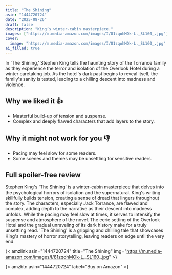 ```yaml
---
title: "The Shining"
asin: "1444720724"
date: "2025-08-26"
draft: false
description: "King’s winter-cabin masterpiece."
images: ["https://m.media-amazon.com/images/I/81zqohMOk-L._SL160_.jpg"]
cover:
  image: "https://m.media-amazon.com/images/I/81zqohMOk-L._SL160_.jpg"
ai_filled: true
---
```


In 'The Shining,' Stephen King tells the haunting story of the Torrance family
as they experience the terror and isolation of the Overlook Hotel during a
winter caretaking job. As the hotel's dark past begins to reveal itself, the
family's sanity is tested, leading to a chilling descent into madness and
violence.

## Why we liked it 👍
- Masterful build-up of tension and suspense.
- Complex and deeply flawed characters that add layers to the story.

## Why it might not work for you 👎
- Pacing may feel slow for some readers.
- Some scenes and themes may be unsettling for sensitive readers.

## Full spoiler-free review
Stephen King's 'The Shining' is a winter-cabin masterpiece that delves into the
psychological horrors of isolation and the supernatural. King's writing
skillfully builds tension, creating a sense of dread that lingers throughout the
story. The characters, especially Jack Torrance, are flawed and complex, adding
depth to the narrative as their descent into madness unfolds. While the pacing
may feel slow at times, it serves to intensify the suspense and atmosphere of
the novel. The eerie setting of the Overlook Hotel and the gradual unraveling of
its dark history make for a truly unsettling read. 'The Shining' is a gripping
and chilling tale that showcases King's mastery of horror storytelling, leaving
readers on edge until the very end.

{< amzlink asin="1444720724" title="The Shining" img="https://m.media-amazon.com/images/I/81zqohMOk-L._SL160_.jpg" >}

{< amzbtn asin="1444720724" label="Buy on Amazon" >}
